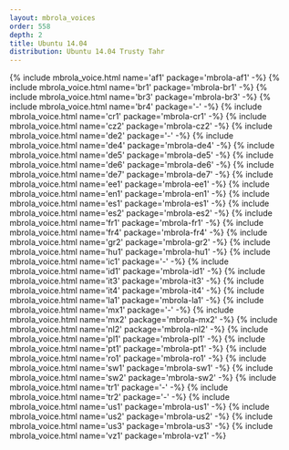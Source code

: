 ```yaml
---
layout: mbrola_voices
order: 558
depth: 2
title: Ubuntu 14.04
distribution: Ubuntu 14.04 Trusty Tahr
---
```

<tbody>
{% include mbrola_voice.html name='af1' package='mbrola-af1' -%}
{% include mbrola_voice.html name='br1' package='mbrola-br1' -%}
{% include mbrola_voice.html name='br3' package='mbrola-br3' -%}
{% include mbrola_voice.html name='br4' package='-'          -%}
{% include mbrola_voice.html name='cr1' package='mbrola-cr1' -%}
{% include mbrola_voice.html name='cz2' package='mbrola-cz2' -%}
{% include mbrola_voice.html name='de2' package='-'          -%}
{% include mbrola_voice.html name='de4' package='mbrola-de4' -%}
{% include mbrola_voice.html name='de5' package='mbrola-de5' -%}
{% include mbrola_voice.html name='de6' package='mbrola-de6' -%}
{% include mbrola_voice.html name='de7' package='mbrola-de7' -%}
{% include mbrola_voice.html name='ee1' package='mbrola-ee1' -%}
{% include mbrola_voice.html name='en1' package='mbrola-en1' -%}
{% include mbrola_voice.html name='es1' package='mbrola-es1' -%}
{% include mbrola_voice.html name='es2' package='mbrola-es2' -%}
{% include mbrola_voice.html name='fr1' package='mbrola-fr1' -%}
{% include mbrola_voice.html name='fr4' package='mbrola-fr4' -%}
{% include mbrola_voice.html name='gr2' package='mbrola-gr2' -%}
{% include mbrola_voice.html name='hu1' package='mbrola-hu1' -%}
{% include mbrola_voice.html name='ic1' package='-'          -%}
{% include mbrola_voice.html name='id1' package='mbrola-id1' -%}
{% include mbrola_voice.html name='it3' package='mbrola-it3' -%}
{% include mbrola_voice.html name='it4' package='mbrola-it4' -%}
{% include mbrola_voice.html name='la1' package='mbrola-la1' -%}
{% include mbrola_voice.html name='mx1' package='-'          -%}
{% include mbrola_voice.html name='mx2' package='mbrola-mx2' -%}
{% include mbrola_voice.html name='nl2' package='mbrola-nl2' -%}
{% include mbrola_voice.html name='pl1' package='mbrola-pl1' -%}
{% include mbrola_voice.html name='pt1' package='mbrola-pt1' -%}
{% include mbrola_voice.html name='ro1' package='mbrola-ro1' -%}
{% include mbrola_voice.html name='sw1' package='mbrola-sw1' -%}
{% include mbrola_voice.html name='sw2' package='mbrola-sw2' -%}
{% include mbrola_voice.html name='tr1' package='-'          -%}
{% include mbrola_voice.html name='tr2' package='-'          -%}
{% include mbrola_voice.html name='us1' package='mbrola-us1' -%}
{% include mbrola_voice.html name='us2' package='mbrola-us2' -%}
{% include mbrola_voice.html name='us3' package='mbrola-us3' -%}
{% include mbrola_voice.html name='vz1' package='mbrola-vz1' -%}
</tbody>
